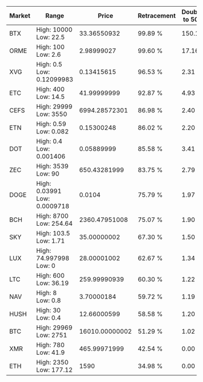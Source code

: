 | Market | Range | Price| Retracement | Doubles to 50% |
| --- | --- | --- | --- | --- |
| BTX | High: 10000<br />Low: 22.5 | 33.36550932 | 99.89 % | 150.19 |
| ORME | High: 100<br />Low: 2.6 | 2.98999027 | 99.60 % | 17.16 |
| XVG | High: 0.5<br />Low: 0.12099983 | 0.13415615 | 96.53 % | 2.31 |
| ETC | High: 400<br />Low: 14.5 | 41.99999999 | 92.87 % | 4.93 |
| CEFS | High: 29999<br />Low: 3550 | 6994.28572301 | 86.98 % | 2.40 |
| ETN | High: 0.59<br />Low: 0.082 | 0.15300248 | 86.02 % | 2.20 |
| DOT | High: 0.4<br />Low: 0.001406 | 0.05889999 | 85.58 % | 3.41 |
| ZEC | High: 3539<br />Low: 90 | 650.43281999 | 83.75 % | 2.79 |
| DOGE | High: 0.03991<br />Low: 0.0009718 | 0.0104 | 75.79 % | 1.97 |
| BCH | High: 8700<br />Low: 254.64 | 2360.47951008 | 75.07 % | 1.90 |
| SKY | High: 103.5<br />Low: 1.71 | 35.00000002 | 67.30 % | 1.50 |
| LUX | High: 74.997998<br />Low: 0 | 28.00001002 | 62.67 % | 1.34 |
| LTC | High: 600<br />Low: 36.19 | 259.99990939 | 60.30 % | 1.22 |
| NAV | High: 8<br />Low: 0.8 | 3.70000184 | 59.72 % | 1.19 |
| HUSH | High: 30<br />Low: 0.4 | 12.66000599 | 58.58 % | 1.20 |
| BTC | High: 29969<br />Low: 2751 | 16010.00000002 | 51.29 % | 1.02 |
| XMR | High: 780<br />Low: 41.9 | 465.99971999 | 42.54 % | 0.00 |
| ETH | High: 2350<br />Low: 177.12 | 1590 | 34.98 % | 0.00 |
